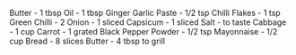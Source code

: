 Butter - 1 tbsp
Oil - 1 tbsp
Ginger Garlic Paste - 1/2 tsp
Chilli Flakes - 1 tsp
Green Chilli - 2
Onion - 1 sliced
Capsicum - 1 sliced
Salt - to taste
Cabbage - 1 cup
Carrot - 1 grated
Black Pepper Powder - 1/2 tsp
Mayonnaise - 1/2 cup
Bread - 8 slices
Butter - 4 tbsp to grill